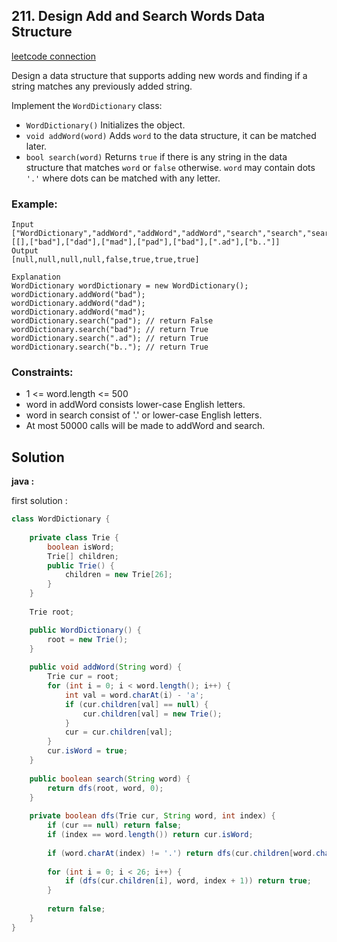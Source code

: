 ## 211. Design Add and Search Words Data Structure

[leetcode connection](https://leetcode.com/problems/design-add-and-search-words-data-structure/)

Design a data structure that supports adding new words and finding if a string matches any previously added string.

Implement the `WordDictionary` class:

* `WordDictionary()` Initializes the object.
* `void addWord(word)` Adds `word` to the data structure, it can be matched later.
* `bool search(word)` Returns `true` if there is any string in the data structure that matches `word` or `false` otherwise. `word` may contain dots `'.'` where dots can be matched with any letter.

### Example:
```
Input
["WordDictionary","addWord","addWord","addWord","search","search","search","search"]
[[],["bad"],["dad"],["mad"],["pad"],["bad"],[".ad"],["b.."]]
Output
[null,null,null,null,false,true,true,true]

Explanation
WordDictionary wordDictionary = new WordDictionary();
wordDictionary.addWord("bad");
wordDictionary.addWord("dad");
wordDictionary.addWord("mad");
wordDictionary.search("pad"); // return False
wordDictionary.search("bad"); // return True
wordDictionary.search(".ad"); // return True
wordDictionary.search("b.."); // return True
```

### Constraints:

* 1 <= word.length <= 500
* word in addWord consists lower-case English letters.
* word in search consist of  '.' or lower-case English letters.
* At most 50000 calls will be made to addWord and search.

## Solution

**java :**

first solution :
```java
class WordDictionary {
    
    private class Trie {
        boolean isWord;
        Trie[] children;
        public Trie() {
            children = new Trie[26];
        }
    }
    
    Trie root;

    public WordDictionary() {
        root = new Trie();
    }
    
    public void addWord(String word) {
        Trie cur = root;
        for (int i = 0; i < word.length(); i++) {
            int val = word.charAt(i) - 'a';
            if (cur.children[val] == null) {
                cur.children[val] = new Trie();
            }
            cur = cur.children[val];
        }
        cur.isWord = true;
    }
    
    public boolean search(String word) {
        return dfs(root, word, 0);
    }
    
    private boolean dfs(Trie cur, String word, int index) {
        if (cur == null) return false;
        if (index == word.length()) return cur.isWord;
        
        if (word.charAt(index) != '.') return dfs(cur.children[word.charAt(index) - 'a'], word, index + 1);
        
        for (int i = 0; i < 26; i++) {
            if (dfs(cur.children[i], word, index + 1)) return true;
        }
        
        return false;
    }
}

```